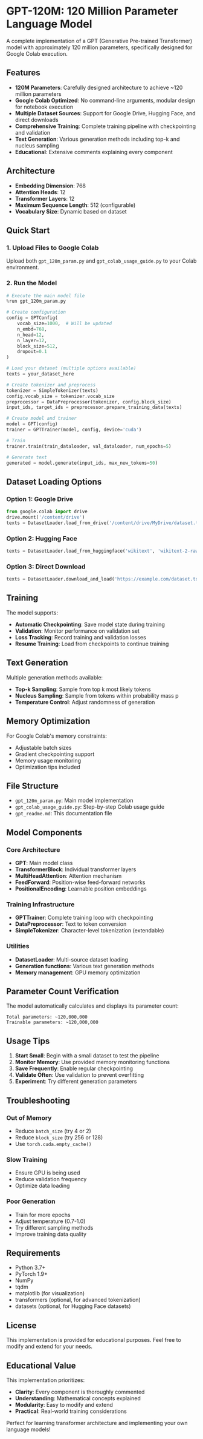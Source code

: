 # GPT-120M: 120 Million Parameter Language Model

A complete implementation of a GPT (Generative Pre-trained Transformer) model with approximately 120 million parameters, specifically designed for Google Colab execution.

## Features

- **120M Parameters**: Carefully designed architecture to achieve ~120 million parameters
- **Google Colab Optimized**: No command-line arguments, modular design for notebook execution
- **Multiple Dataset Sources**: Support for Google Drive, Hugging Face, and direct downloads
- **Comprehensive Training**: Complete training pipeline with checkpointing and validation
- **Text Generation**: Various generation methods including top-k and nucleus sampling
- **Educational**: Extensive comments explaining every component

## Architecture

- **Embedding Dimension**: 768
- **Attention Heads**: 12
- **Transformer Layers**: 12
- **Maximum Sequence Length**: 512 (configurable)
- **Vocabulary Size**: Dynamic based on dataset

## Quick Start

### 1. Upload Files to Google Colab

Upload both `gpt_120m_param.py` and `gpt_colab_usage_guide.py` to your Colab environment.

### 2. Run the Model

```python
# Execute the main model file
%run gpt_120m_param.py

# Create configuration
config = GPTConfig(
    vocab_size=1000,  # Will be updated
    n_embd=768,
    n_head=12,
    n_layer=12,
    block_size=512,
    dropout=0.1
)

# Load your dataset (multiple options available)
texts = your_dataset_here

# Create tokenizer and preprocess
tokenizer = SimpleTokenizer(texts)
config.vocab_size = tokenizer.vocab_size
preprocessor = DataPreprocessor(tokenizer, config.block_size)
input_ids, target_ids = preprocessor.prepare_training_data(texts)

# Create model and trainer
model = GPT(config)
trainer = GPTTrainer(model, config, device='cuda')

# Train
trainer.train(train_dataloader, val_dataloader, num_epochs=5)

# Generate text
generated = model.generate(input_ids, max_new_tokens=50)
```

## Dataset Loading Options

### Option 1: Google Drive
```python
from google.colab import drive
drive.mount('/content/drive')
texts = DatasetLoader.load_from_drive('/content/drive/MyDrive/dataset.txt')
```

### Option 2: Hugging Face
```python
texts = DatasetLoader.load_from_huggingface('wikitext', 'wikitext-2-raw-v1')
```

### Option 3: Direct Download
```python
texts = DatasetLoader.download_and_load('https://example.com/dataset.txt')
```

## Training

The model supports:
- **Automatic Checkpointing**: Save model state during training
- **Validation**: Monitor performance on validation set
- **Loss Tracking**: Record training and validation losses
- **Resume Training**: Load from checkpoints to continue training

## Text Generation

Multiple generation methods available:
- **Top-k Sampling**: Sample from top k most likely tokens
- **Nucleus Sampling**: Sample from tokens within probability mass p
- **Temperature Control**: Adjust randomness of generation

## Memory Optimization

For Google Colab's memory constraints:
- Adjustable batch sizes
- Gradient checkpointing support
- Memory usage monitoring
- Optimization tips included

## File Structure

- `gpt_120m_param.py`: Main model implementation
- `gpt_colab_usage_guide.py`: Step-by-step Colab usage guide
- `gpt_readme.md`: This documentation file

## Model Components

### Core Architecture
- **GPT**: Main model class
- **TransformerBlock**: Individual transformer layers
- **MultiHeadAttention**: Attention mechanism
- **FeedForward**: Position-wise feed-forward networks
- **PositionalEncoding**: Learnable position embeddings

### Training Infrastructure
- **GPTTrainer**: Complete training loop with checkpointing
- **DataPreprocessor**: Text to token conversion
- **SimpleTokenizer**: Character-level tokenization (extendable)

### Utilities
- **DatasetLoader**: Multi-source dataset loading
- **Generation functions**: Various text generation methods
- **Memory management**: GPU memory optimization

## Parameter Count Verification

The model automatically calculates and displays its parameter count:
```
Total parameters: ~120,000,000
Trainable parameters: ~120,000,000
```

## Usage Tips

1. **Start Small**: Begin with a small dataset to test the pipeline
2. **Monitor Memory**: Use provided memory monitoring functions
3. **Save Frequently**: Enable regular checkpointing
4. **Validate Often**: Use validation to prevent overfitting
5. **Experiment**: Try different generation parameters

## Troubleshooting

### Out of Memory
- Reduce `batch_size` (try 4 or 2)
- Reduce `block_size` (try 256 or 128)
- Use `torch.cuda.empty_cache()`

### Slow Training
- Ensure GPU is being used
- Reduce validation frequency
- Optimize data loading

### Poor Generation
- Train for more epochs
- Adjust temperature (0.7-1.0)
- Try different sampling methods
- Improve training data quality

## Requirements

- Python 3.7+
- PyTorch 1.9+
- NumPy
- tqdm
- matplotlib (for visualization)
- transformers (optional, for advanced tokenization)
- datasets (optional, for Hugging Face datasets)

## License

This implementation is provided for educational purposes. Feel free to modify and extend for your needs.

## Educational Value

This implementation prioritizes:
- **Clarity**: Every component is thoroughly commented
- **Understanding**: Mathematical concepts explained
- **Modularity**: Easy to modify and extend
- **Practical**: Real-world training considerations

Perfect for learning transformer architecture and implementing your own language models!